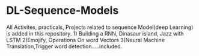 # DL-Sequence-Models
All Activites, practicals, Projects related to sequence Model(deep Learning) is added in this repository. 1) Building a RNN, Dinasaur island, Jazz with LSTM 2)Emojify, Operations On word Vectors 3)Neural Machine Translation,Trigger word detection.....included.

